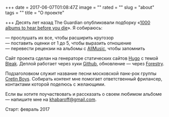 +++
date = 2017-06-07T01:08:47Z
image = ""
rated = ""
slug = "about"
tags = ""
title = "О проекте"

+++
Десять лет назад The Guardian опубликовали подборку «[1000 albums to hear before you die](https://www.theguardian.com/music/series/1000-albums-to-hear-before-you-die)». Я собираюсь:

— прослушать их все, чтобы расширить кругозор<br/>— поставить оценки от 1 до 5, чтобы выразить отношение<br/>— перевести рецензии на альбомы с [AllMusic](http://www.allmusic.com/), чтобы запомнить

Сайт проекта сделан на генераторе статических сайтов [Hugo](https://gohugo.io/) c темой [Bleak](https://github.com/zenithar/hugo-theme-bleak). Деплой работает через хуки [Github](https://github.com/khabaroff/1000), обновление — через [Forestry](https://forestry.io/).

Подзаголовком служит название песни московской панк-рок группы [Cretin Boys](https://vk.com/cretinboys). Собирать контент мне помогает ответственный фрилансер, контактами которой поделюсь с желающими.

Если вы хотите поучаствовать и рассказать о своем любимом альбоме — напишите мне на khabaroff@gmail.com.

Старт: февраль 2017